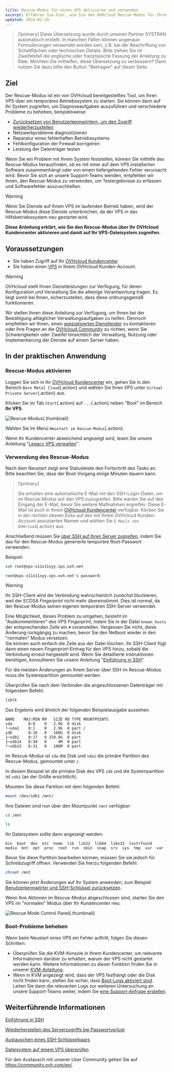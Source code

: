 ```yaml
---
title: Rescue-Modus für einen VPS aktivieren und verwenden
excerpt: Erfahren Sie hier, wie Sie den OVHcloud Rescue-Modus für Ihren VPS zur Fehlerbehebung und zur Durchführung von Systemprüfungen verwenden
updated: 2024-02-19
---
```


> [!primary]
> Diese Übersetzung wurde durch unseren Partner SYSTRAN automatisch erstellt. In manchen Fällen können ungenaue Formulierungen verwendet worden sein, z.B. bei der Beschriftung von Schaltflächen oder technischen Details. Bitte ziehen Sie im Zweifelsfall die englische oder französische Fassung der Anleitung zu Rate. Möchten Sie mithelfen, diese Übersetzung zu verbessern? Dann nutzen Sie dazu bitte den Button "Beitragen" auf dieser Seite.
>

## Ziel

Der Rescue-Modus ist ein von OVHcloud bereitgestelltes Tool, um Ihren VPS über ein temporäres Betriebssystem zu starten. Sie können dann auf Ihr System zugreifen, um Diagnoseaufgaben auszuführen und verschiedene Probleme zu beheben, beispielsweise:

- [Zurücksetzen von Benutzerkennwörtern, um den Zugriff wiederherzustellen](replacing-user-password1.)
- Netzwerkprobleme diagnostizieren
- Reparatur eines fehlerhaften Betriebssystems
- Fehlkonfiguration der Firewall korrigieren
- Leistung der Datenträger testen

Wenn Sie ein Problem mit Ihrem System feststellen, können Sie mithilfe des Rescue-Modus herausfinden, ob es mit einer auf dem VPS installierten Software zusammenhängt oder von einem tiefergehenden Fehler verursacht wird. Bevor Sie sich an unsere Support-Teams wenden, empfehlen wir Ihnen, den Rescue-Modus zu verwenden, um Testergebnisse zu erfassen und Softwarefehler auszuschließen.

> [!warning]
>
> Wenn Sie Dienste auf Ihrem VPS im laufenden Betrieb haben, wird der Rescue-Modus diese Dienste unterbrechen, da der VPS in das Hilfsbetriebssystem neu gestartet wird.
> 

**Diese Anleitung erklärt, wie Sie den Rescue-Modus über Ihr OVHcloud Kundencenter aktivieren und damit auf Ihr VPS-Dateisystem zugreifen.**

## Voraussetzungen

- Sie haben Zugriff auf Ihr [OVHcloud Kundencenter](https://www.ovh.com/auth/?action=gotomanager&from=https://www.ovh.de/&ovhSubsidiary=de).
- Sie haben einen [VPS](https://www.ovhcloud.com/de/vps/) in Ihrem OVHcloud Kunden-Account.

> [!warning]
>
> OVHcloud stellt Ihnen Dienstleistungen zur Verfügung, für deren Konfiguration und Verwaltung Sie die alleinige Verantwortung tragen. Es liegt somit bei Ihnen, sicherzustellen, dass diese ordnungsgemäß funktionieren.
> 
> Wir stellen Ihnen diese Anleitung zur Verfügung, um Ihnen bei der Bewältigung alltäglicher Verwaltungsaufgaben zu helfen. Dennoch empfehlen wir Ihnen, einen [spezialisierten Dienstleister](https://partner.ovhcloud.com/de/directory/) zu kontaktieren oder Ihre Fragen an die [OVHcloud Community](https://community.ovh.com/en/) zu richten, wenn Sie Schwierigkeiten oder Zweifel hinsichtlich der Verwaltung, Nutzung oder Implementierung der Dienste auf einem Server haben. 
>

## In der praktischen Anwendung

### Rescue-Modus aktivieren

Loggen Sie sich in Ihr [OVHcloud Kundencenter](https://www.ovh.com/auth/?action=gotomanager&from=https://www.ovh.de/&ovhSubsidiary=de) ein, gehen Sie in den Bereich `Bare Metal Cloud`{.action} und wählen Sie Ihren VPS unter `Virtual Private Server`{.action} aus.

Klicken Sie im Tab `Start`{.action} auf `...`{.action} neben "Boot" im Bereich **Ihr VPS**.

![Rescue-Modus](rescue_new.png){.thumbnail}

Wählen Sie Im Menü `Neustart im Rescue-Modus`{.action}.

Wenn Ihr Kundencenter abweichend angezeigt wird, lesen Sie unsere Anleitung "[Legacy VPS verwalten](vps_legacy_control_panel1.)".

### Verwendung des Rescue-Modus

Nach dem Neustart zeigt eine Statusleiste den Fortschritt des Tasks an. Bitte beachten Sie, dass der Boot-Vorgang einige Minuten dauern kann.


> [!primary]
>
> Sie erhalten eine automatische E-Mail mit den SSH-Login-Daten, um im Rescue-Modus auf den VPS zuzugreifen. Bitte warten Sie auf den Eingang der E-Mail, bevor Sie weitere Maßnahmen ergreifen. Diese E-Mail ist auch in Ihrem [OVHcloud Kundencenter](https://www.ovh.com/auth/?action=gotomanager&from=https://www.ovh.com/de/&ovhSubsidiary=de) verfügbar. Klicken Sie in der rechten oberen Ecke auf den mit Ihrem OVHcloud Kunden-Account assoziierten Namen und wählen Sie `E-Mails von OVHcloud`{.action} aus.
>

Anschließend müssen Sie [über SSH auf Ihren Server zugreifen](ssh_introduction1.), indem Sie das für den Rescue-Modus generierte temporäre Root-Passwort verwenden.

Beispiel:

```bash
ssh root@vps-x11x11xyy.vps.ovh.net
```

```console
root@vps-x11x11xyy.vps.ovh.net's password:
```

> [!warning]
>
> Ihr SSH-Client wird die Verbindung wahrscheinlich zunächst blockieren, weil der ECDSA *Fingerprint* nicht mehr übereinstimmt. Dies ist normal, da der Rescue-Modus seinen eigenen temporären SSH-Server verwendet.
>
> Eine Möglichkeit, dieses Problem zu umgehen, besteht im "Auskommentieren" des VPS *Fingerprint*, indem Sie in der Datei `known_hosts` der entsprechenden Zeile ein `#` voranstellen. Vergessen Sie nicht, diese Änderung rückgängig zu machen, bevor Sie den Netboot wieder in den "normalen" Modus versetzen.<br>Sie können auch einfach die Zeile aus der Datei löschen. Ihr SSH-Client fügt dann einen neuen *Fingerprint*-Eintrag für den VPS hinzu, sobald die Verbindung erneut hergestellt wird. Wenn Sie detaillierte Instruktionen benötigen, konsultieren Sie unsere Anleitung "[Einführung in SSH](ssh_introduction#login.)".
>

Für die meisten Änderungen an Ihrem Server über SSH im Rescue-Modus muss die Systempartition gemountet werden.

Überprüfen Sie nach dem Verbinden die angeschlossenen Datenträger mit folgendem Befehl:

```bash
lsblk
```

Das Ergebnis wird ähnlich der folgenden Beispielausgabe aussehen:

```console
NAME    MAJ:MIN RM   SIZE RO TYPE MOUNTPOINTS
sda       8:0    0   2.9G  0 disk
└─sda1    8:1    0   2.9G  0 part /
sdb       8:16   0   160G  0 disk
├─sdb1    8:17   0 159.9G  0 part
├─sdb14   8:30   0     4M  0 part
└─sdb15   8:31   0   106M  0 part
```

Im Rescue-Modus ist `sda` die Disk und `sda1` die primäre Partition des Rescue-Modus, gemountet unter `/`.

In diesem Beispiel ist die primäre Disk des VPS `sdb` und die Systempartition ist `sdb1` (an der Größe ersichtlich).

Mounten Sie diese Partition mit dem folgenden Befehl:

```bash
mount /dev/sdb1 /mnt/
```

Ihre Dateien sind nun über den Mountpunkt `/mnt` verfügbar:

```bash
cd /mnt
```

```bash
ls
```

Ihr Dateisystem sollte dann angezeigt werden:

```console
bin  boot  dev  etc  home  lib  lib32  lib64  libx32  lost+found  media  mnt  opt  proc  root  run  sbin  snap  srv  sys  tmp  usr  var
```

Bevor Sie diese Partition bearbeiten können, müssen Sie sie jedoch für Schreibzugriff öffnen. Verwenden Sie hierzu folgenden Befehl:

```bash
chroot /mnt
```

Sie können jetzt Änderungen auf Ihr System anwenden, zum Beispiel [Benutzerkennwörter und SSH-Schlüssel zurücksetzen](rescue_#gofurther.).

Wenn Ihre Aktionen im Rescue-Modus abgeschlossen sind, starten Sie den VPS im "normalen" Modus über Ihr Kundencenter neu.

![Rescue Mode Control Panel](rescue_exit.png){.thumbnail}

### Boot-Probleme beheben

Wenn beim Neustart eines VPS ein Fehler auftritt, folgen Sie diesen Schritten:

- Überprüfen Sie die KVM-Konsole in Ihrem Kundencenter, um relevante Informationen darüber zu erhalten, warum der VPS nicht gestartet werden kann. Weitere Informationen zu dieser Funktion finden Sie in unserer [KVM-Anleitung](using_kvm_for_vps1.).
- Wenn in KVM angezeigt wird, dass der VPS festhängt oder die Disk nicht finden kann, stellen Sie sicher, dass [Boot-Logs aktiviert sind](bootlog_display_kvm1.). Leiten Sie dann die relevanten Logs zur weiteren Untersuchung an unsere Support-Teams weiter, indem Sie [eine Support-Anfrage erstellen](https://help.ovhcloud.com/csm?id=csm_get_help).

<a name="gofurther"></a>

## Weiterführende Informationen

[Einführung in SSH](ssh_introduction1.)

[Wiederherstellen des Serverzugriffs bei Passwortverlust](replacing-user-password1.)

[Austauschen eines SSH-Schlüsselpaars](replacing-lost-ssh-key1.)

[Dateisystem auf einem VPS überprüfen](check-filesystem1.)

Für den Austausch mit unserer User Community gehen Sie auf <https://community.ovh.com/en/>.
